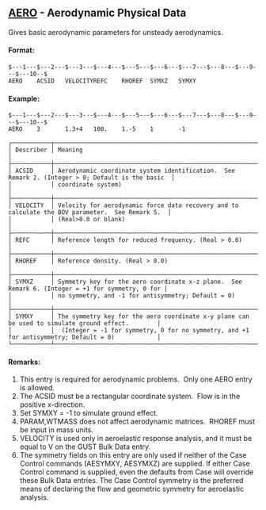 ## [AERO](https://help.hexagonmi.com/bundle/MSC_Nastran_2022.4/page/Nastran_Combined_Book/qrg/bulkab/TOC.AERO.xhtml) - Aerodynamic Physical Data

Gives basic aerodynamic parameters for unsteady aerodynamics.

#### Format:

```nastran
$---1---$---2---$---3---$---4---$---5---$---6---$---7---$---8---$---9---$---10--$
AERO    ACSID   VELOCITYREFC    RHOREF  SYMXZ   SYMXY                           
```

#### Example:

```nastran
$---1---$---2---$---3---$---4---$---5---$---6---$---7---$---8---$---9---$---10--$
AERO    3       1.3+4   100.    1.-5    1       -1                              
```

```text
┌───────────┬──────────────────────────────────────────────────────────────────────────────────────────────────┐
│ Describer │ Meaning                                                                                          │
├───────────┼──────────────────────────────────────────────────────────────────────────────────────────────────┤
│ ACSID     │ Aerodynamic coordinate system identification.  See Remark 2. (Integer > 0; Default is the basic  │
│           │ coordinate system)                                                                               │
├───────────┼──────────────────────────────────────────────────────────────────────────────────────────────────┤
│ VELOCITY  │ Velocity for aerodynamic force data recovery and to calculate the BOV parameter.  See Remark 5.  │
│           │ (Real>0.0 or blank)                                                                              │
├───────────┼──────────────────────────────────────────────────────────────────────────────────────────────────┤
│ REFC      │ Reference length for reduced frequency. (Real > 0.0)                                             │
├───────────┼──────────────────────────────────────────────────────────────────────────────────────────────────┤
│ RHOREF    │ Reference density. (Real > 0.0)                                                                  │
├───────────┼──────────────────────────────────────────────────────────────────────────────────────────────────┤
│ SYMXZ     │ Symmetry key for the aero coordinate x-z plane.  See Remark 6. (Integer = +1 for symmetry, 0 for │
│           │ no symmetry, and -1 for antisymmetry; Default = 0)                                               │
├───────────┼──────────────────────────────────────────────────────────────────────────────────────────────────┤
│ SYMXY     │ The symmetry key for the aero coordinate x-y plane can be used to simulate ground effect.        │
│           │  (Integer = -1 for symmetry, 0 for no symmetry, and +1 for antisymmetry; Default = 0)            │
└───────────┴──────────────────────────────────────────────────────────────────────────────────────────────────┘
```

#### Remarks:

1. This entry is required for aerodynamic problems.  Only one AERO entry is allowed.
2. The ACSID must be a rectangular coordinate system.  Flow is in the positive x-direction.
3. Set SYMXY = -1 to simulate ground effect.
4. PARAM,WTMASS does not affect aerodynamic matrices.  RHOREF must be input in mass units.
5. VELOCITY is used only in aeroelastic response analysis, and it must be equal to V on the GUST Bulk Data entry.
6. The symmetry fields on this entry are only used if neither of the Case Control commands (AESYMXY, AESYMXZ) are supplied. If either Case Control command is supplied, even the defaults from Case will override these Bulk Data entries. The Case Control symmetry is the preferred means of declaring the flow and geometric symmetry for aeroelastic analysis.
